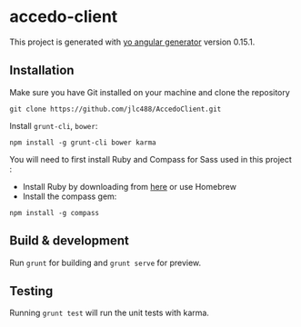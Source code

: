 # accedo-client

This project is generated with [yo angular generator](https://github.com/yeoman/generator-angular)
version 0.15.1.

## Installation

Make sure you have Git installed on your machine and clone the repository

```
git clone https://github.com/jlc488/AccedoClient.git
```

Install  `grunt-cli`, `bower`:
```
npm install -g grunt-cli bower karma 
```

You will need to first install Ruby and Compass for Sass used in this project :
- Install Ruby by downloading from [here](http://rubyinstaller.org/downloads/) or use Homebrew
- Install the compass gem:
```
npm install -g compass
```


## Build & development

Run `grunt` for building and `grunt serve` for preview.

## Testing

Running `grunt test` will run the unit tests with karma.
